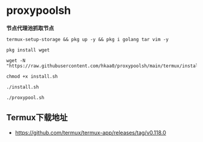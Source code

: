 # proxypoolsh
**节点代理池抓取节点**
```
termux-setup-storage && pkg up -y && pkg i golang tar vim -y
```

```
pkg install wget
```
```
wget -N "https://raw.githubusercontent.com/hkaa0/proxypoolsh/main/termux/install.sh"
```
```
chmod +x install.sh
```
```
./install.sh
```
```
./proxypool.sh
```

## Termux下载地址
 - https://github.com/termux/termux-app/releases/tag/v0.118.0

